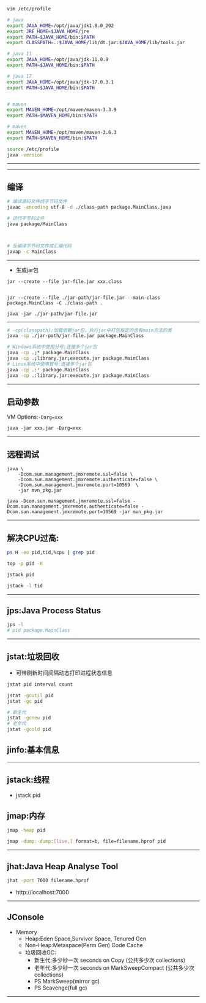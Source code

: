 

```sh
vim /etc/profile

# java
export JAVA_HOME=/opt/java/jdk1.8.0_202
export JRE_HOME=$JAVA_HOME/jre
export PATH=$JAVA_HOME/bin:$PATH
export CLASSPATH=.:$JAVA_HOME/lib/dt.jar:$JAVA_HOME/lib/tools.jar

# java 11
export JAVA_HOME=/opt/java/jdk-11.0.9
export PATH=$JAVA_HOME/bin:$PATH

# java 17
export JAVA_HOME=/opt/java/jdk-17.0.3.1
export PATH=$JAVA_HOME/bin:$PATH


# maven
export MAVEN_HOME=/opt/maven/maven-3.3.9
export PATH=$MAVEN_HOME/bin:$PATH

# maven
export MAVEN_HOME=/opt/maven/maven-3.6.3
export PATH=$MAVEN_HOME/bin:$PATH

source /etc/profile
java -version


```

---

---

## 编译

```sh
# 编译源码文件成字节码文件
javac -encoding utf-8 -d ./class-path package.MainClass.java

# 运行字节码文件
java package/MainClass



# 反编译字节码文件成汇编代码
javap -c MainClass

```

---
- 生成jar包
```
jar --create --file jar-file.jar xxx.class


jar --create --file ./jar-path/jar-file.jar --main-class package.MainClass -C ./class-path .

java -jar ./jar-path/jar-file.jar

```
---

```sh
# -cp(classpath):加载依赖jar包，执行jar中打包指定的含有main方法的类
java -cp ./jar-path/jar-file.jar package.MainClass

# Windows系统中使用分号;连接多个jar包
java -cp .;* package.MainClass
java -cp .;library.jar;execute.jar package.MainClass
# Linux系统中使用冒号:连接多个jar包
java -cp .:* package.MainClass
java -cp .:library.jar:execute.jar package.MainClass
```

---
## 启动参数

VM Options:`-Darg=xxx`

```
java -jar xxx.jar -Darg=xxx
```
---
## 远程调试
```
java \
    -Dcom.sun.management.jmxremote.ssl=false \
    -Dcom.sun.management.jmxremote.authenticate=false \
    -Dcom.sun.management.jmxremote.port=10569  \
    -jar mvn_pkg.jar

java -Dcom.sun.management.jmxremote.ssl=false -Dcom.sun.management.jmxremote.authenticate=false -Dcom.sun.management.jmxremote.port=10569 -jar mvn_pkg.jar

```
---

## 解决CPU过高:
```sh
ps H -eo pid,tid,%cpu | grep pid

top -p pid -H

jstack pid

jstack -l tid
```





---

## jps:Java Process Status

```sh
jps -l
# pid package.MainClass
```


---
## jstat:垃圾回收

- 可带刷新时间间隔动态打印进程状态信息

```sh
jstat pid interval count

jstat -gcutil pid
jstat -gc pid

# 新生代
jstat -gcnew pid
# 老年代
jstat -gcold pid


```


## jinfo:基本信息

---
## jstack:线程

- jstack pid



## jmap:内存

```sh
jmap -heap pid

jmap -dump:-dump:[live,] format=b, file=filename.hprof pid

```
---
## jhat:Java Heap Analyse Tool

```sh
jhat -port 7000 filename.hprof

```
- http://localhost:7000







---


## JConsole



- Memory
    - Heap:Eden Space,Survivor Space, Tenured Gen
    - Non-Heap:Metaspace(Perm Gen) Code Cache
    - 垃圾回收GC: 
        - 新生代:多少秒一次 seconds on Copy (公共多少次 collections)
        - 老年代:多少秒一次 seconds on MarkSweepCompact (公共多少次 collections)
        - PS MarkSweep(mirror gc)
        - PS Scavenge(full gc)


---

